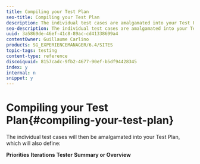 ```yaml
---
title: Compiling your Test Plan
seo-title: Compiling your Test Plan
description: The individual test cases are amalgamated into your Test Plan
seo-description: The individual test cases are amalgamated into your Test Plan
uuid: 3a5869de-46ef-41c8-89ac-cd41338699a4
contentOwner: Guillaume Carlino
products: SG_EXPERIENCEMANAGER/6.4/SITES
topic-tags: testing
content-type: reference
discoiquuid: 8157cadc-9fb2-4677-90ef-b5df94428345
index: y
internal: n
snippet: y
---
```


# Compiling your Test Plan{#compiling-your-test-plan}

The individual test cases will then be amalgamated into your Test Plan, which will also define:

**Priorities**
**Iterations** **Tester** **Summary or Overview** 
